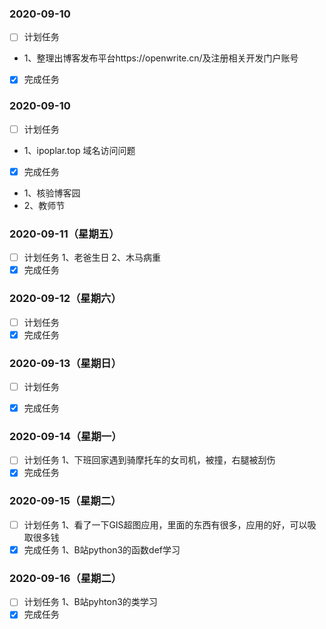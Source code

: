 ### 2020-09-10
- [ ] 计划任务
- 1、整理出博客发布平台https://openwrite.cn/及注册相关开发门户账号
- [x] 完成任务


### 2020-09-10
- [ ] 计划任务
-  1、ipoplar.top 域名访问问题
- [x] 完成任务
-  1、核验博客园 
-  2、教师节

### 2020-09-11（星期五）
- [ ] 计划任务
1、老爸生日
2、木马病重
- [x] 完成任务

### 2020-09-12（星期六）
- [ ] 计划任务
- [x] 完成任务

### 2020-09-13（星期日）
- [ ] 计划任务
- [x] 完成任务


### 2020-09-14（星期一）
- [ ] 计划任务
1、下班回家遇到骑摩托车的女司机，被撞，右腿被刮伤
- [x] 完成任务

### 2020-09-15（星期二）
- [ ] 计划任务
1、看了一下GIS超图应用，里面的东西有很多，应用的好，可以吸取很多钱
- [x] 完成任务
1、B站python3的函数def学习

### 2020-09-16（星期二）
- [ ] 计划任务
1、B站pyhton3的类学习
- [x] 完成任务
